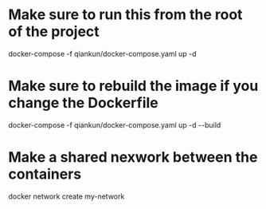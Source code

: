 # Make sure to run this from the root of the project
docker-compose -f qiankun/docker-compose.yaml up -d 

# Make sure to rebuild the image if you change the Dockerfile
docker-compose -f qiankun/docker-compose.yaml up -d --build

# Make a shared nexwork between the containers
docker network create my-network

